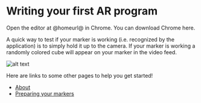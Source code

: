 # Writing your first AR program

Open the editor at @homeurl@ in Chrome. You can download Chrome here. 
  
A quick way to test if your marker is working (i.e. recognized by the application) is to simply hold it up to the camera. If your marker is working a randomly colored cube will appear on your marker in the video feed.

![alt text](/static/colored-cubes.png)
  
Here are links to some other pages to help you get started!
* [About](/about)
* [Preparing your markers](/markers)
